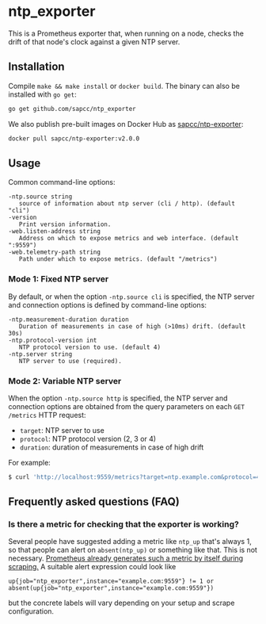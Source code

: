 # ntp\_exporter

This is a Prometheus exporter that, when running on a node, checks the drift
of that node's clock against a given NTP server.

## Installation

Compile `make && make install` or `docker build`. The binary can also be
installed with `go get`:

```bash
go get github.com/sapcc/ntp_exporter
```

We also publish pre-built images on Docker Hub as
[sapcc/ntp-exporter](https://hub.docker.com/r/sapcc/ntp-exporter):

```bash
docker pull sapcc/ntp-exporter:v2.0.0
```

## Usage

Common command-line options:

```
-ntp.source string
   source of information about ntp server (cli / http). (default "cli")
-version
   Print version information.
-web.listen-address string
   Address on which to expose metrics and web interface. (default ":9559")
-web.telemetry-path string
   Path under which to expose metrics. (default "/metrics")
```

### Mode 1: Fixed NTP server

By default, or when the option `-ntp.source cli` is specified, the NTP server
and connection options is defined by command-line options:

```
-ntp.measurement-duration duration
   Duration of measurements in case of high (>10ms) drift. (default 30s)
-ntp.protocol-version int
   NTP protocol version to use. (default 4)
-ntp.server string
   NTP server to use (required).
```

### Mode 2: Variable NTP server

When the option `-ntp.source http` is specified, the NTP server and connection
options are obtained from the query parameters on each `GET /metrics` HTTP
request:

- `target`: NTP server to use
- `protocol`: NTP protocol version (2, 3 or 4)
- `duration`: duration of measurements in case of high drift

For example:

```sh
$ curl 'http://localhost:9559/metrics?target=ntp.example.com&protocol=4&duration=10s'
```

## Frequently asked questions (FAQ)

### Is there a metric for checking that the exporter is working?

Several people have suggested adding a metric like `ntp_up` that's always 1, so
that people can alert on `absent(ntp_up)` or something like that. This is not
necessary. [Prometheus already generates such a metric by itself during
scraping.](https://prometheus.io/docs/concepts/jobs_instances/) A suitable
alert expression could look like

```
up{job="ntp_exporter",instance="example.com:9559"} != 1 or absent(up{job="ntp_exporter",instance="example.com:9559"})
```

but the concrete labels will vary depending on your setup and scrape configuration.
